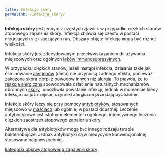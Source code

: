 ```yaml
---
title: Infekcja skóry
permalink: /Infekcja_skóry/
---
```


**Infekcja skóry** jest jednym z częstych zjawisk w przypadku ciężkich stanów atopowego zapalenia skóry. Infekcja objawia się często w postaci niegojących się i sączących ran. Obszary objęte infekcją mogą być różnej wielkości.

Infekcja skóry jest zdecydowanym przeciwwskazaniem do używania miejscowych oraz ogólnych [leków immunosupresyjnych](/atopedia/Leki_immunosupresyjne "wikilink").

W przypadku ciężkich stanów, jeżeli nastąpi infekcja, działania takie jak eliminowanie [alergenów](/atopedia/alergen "wikilink") (dieta) nie przyniosą żadnego efektu, ponieważ zakażona skóra cierpi z powodów innych niż [alergia](/atopedia/alergia "wikilink"). To prawda, że to [reakcja alergiczna](/atopedia/reakcja_alergiczna "wikilink") spowodowała osłabienie naturalnych mechanizmów obronnych [skóry](/atopedia/skóra "wikilink") i umożliwiła powstanie infekcji; jednak w momencie kiedy infekcja ma już miejsce, czynniki alergiczne przestają być istotne.

Infekcje skóry leczy się przy pomocy [antybiotyków](/atopedia/antybiotyki "wikilink"), stosowanych miejscowo w [maściach](/atopedia/Maść "wikilink") lub ogólnie, w postaci doustnej. Leczenie antybiotykowe jest istotnym elementem ogólnego, intensywnego leczenia ciężkich zaostrzeń atopowego zapalenia skóry.

Alternatywą dla antybiotyków mogą być innego rodzaju terapie bakteriobójcze. Jednak antybiotyki są w medycynie konwencjonalnej stosowane najpowszechniej.

[kategoria:objawy atopowego zapalenia skóry](/atopedia/kategoria:objawy_atopowego_zapalenia_skóry "wikilink")